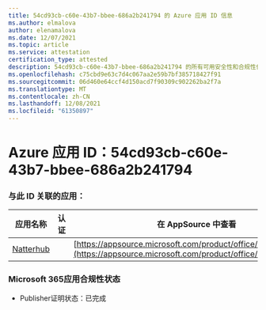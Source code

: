 ```yaml
---
title: 54cd93cb-c60e-43b7-bbee-686a2b241794 的 Azure 应用 ID 信息
ms.author: elmalova
author: elenamalova
ms.date: 12/07/2021
ms.topic: article
ms.service: attestation
certification_type: attested
description: 54cd93cb-c60e-43b7-bbee-686a2b241794 的所有可用安全性和合规性信息。
ms.openlocfilehash: c75cbd9e63c7d4c067aa2e59b7bf385718427f91
ms.sourcegitcommit: 06d460e64ccf4d150acd7f90309c902262ba2f7a
ms.translationtype: MT
ms.contentlocale: zh-CN
ms.lasthandoff: 12/08/2021
ms.locfileid: "61350897"
---
```

# <a name="azure-app-id-54cd93cb-c60e-43b7-bbee-686a2b241794"></a>Azure 应用 ID：54cd93cb-c60e-43b7-bbee-686a2b241794


### <a name="apps-associated-with-this-id"></a>与此 ID 关联的应用：
| **应用名称** | **认证** | **在 AppSource 中查看** |
|--------------|---------------|-----------------------|
| [Natterhub](https://docs.microsoft.com/microsoft-365-app-certification/forward/WA200003420) |  | [https://appsource.microsoft.com/product/office/WA200003420](https://appsource.microsoft.com/product/office/WA200003420) |

### <a name="microsoft-365-app-compliance-status"></a>Microsoft 365应用合规性状态
- Publisher证明状态：已完成
